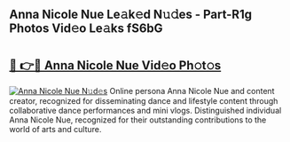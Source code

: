 ## Anna Nicole Nue Le𝚊k𝚎d N𝚞𝚍es - Part-R1g Photos Vid𝚎o Le𝚊ks fS6bG

# <h2><a href="http://fb1u4j.evod.top/?m=Anna+Nicole+Nue">🔗 👉🔴 Anna Nicole Nue Vid𝚎o Ph𝚘t𝚘s</a></h2>

[![Anna Nicole Nue N𝚞d𝚎s](https://i.imgur.com/8V9OHl7.gif)](http://fb1u4j.evod.top/?m=Anna+Nicole+Nue)
Online persona Anna Nicole Nue and content creator, recognized for disseminating dance and lifestyle content through collaborative dance performances and mini vlogs. Distinguished individual Anna Nicole Nue, recognized for their outstanding contributions to the world of arts and culture. 
